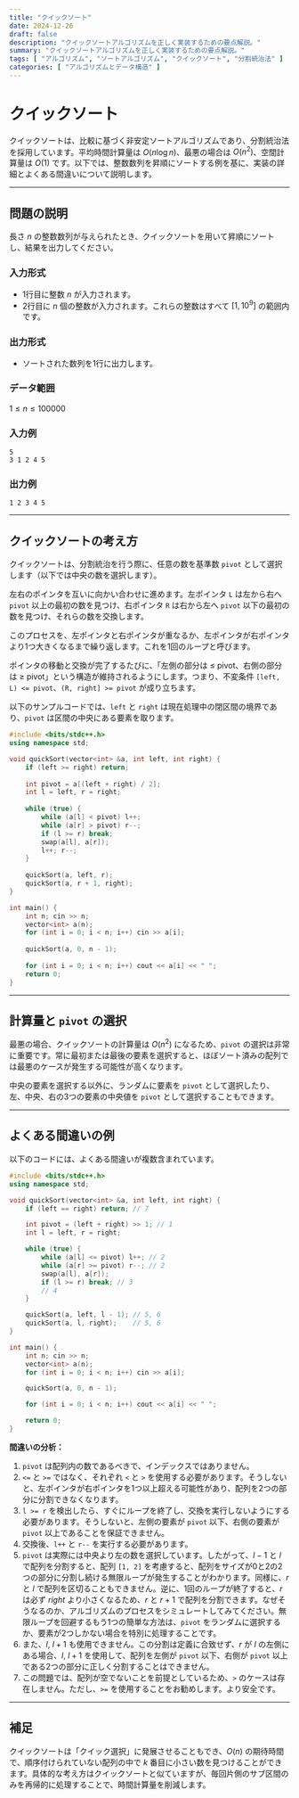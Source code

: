 ```yaml
---
title: "クイックソート"
date: 2024-12-26
draft: false
description: "クイックソートアルゴリズムを正しく実装するための要点解説。"
summary: "クイックソートアルゴリズムを正しく実装するための要点解説。"
tags: [ "アルゴリズム", "ソートアルゴリズム", "クイックソート", "分割統治法" ]
categories: [ "アルゴリズムとデータ構造" ]
---
```


# クイックソート

クイックソートは、比較に基づく非安定ソートアルゴリズムであり、分割統治法を採用しています。平均時間計算量は $O(n\log n)$、最悪の場合は $O(n^2)$、空間計算量は $O(1)$ です。以下では、整数数列を昇順にソートする例を基に、実装の詳細とよくある間違いについて説明します。

---

## 問題の説明

長さ $n$ の整数数列が与えられたとき、クイックソートを用いて昇順にソートし、結果を出力してください。

### 入力形式

- 1行目に整数 $n$ が入力されます。
- 2行目に $n$ 個の整数が入力されます。これらの整数はすべて $[1,10^9]$ の範囲内です。

### 出力形式

- ソートされた数列を1行に出力します。

### データ範囲

$1 \leq n \leq 100000$

### 入力例

```
5
3 1 2 4 5
```

### 出力例

```
1 2 3 4 5
```

---

## クイックソートの考え方

クイックソートは、分割統治を行う際に、任意の数を基準数 `pivot` として選択します（以下では中央の数を選択します）。

左右のポインタを互いに向かい合わせに進めます。左ポインタ `L` は左から右へ `pivot` 以上の最初の数を見つけ、右ポインタ `R` は右から左へ `pivot` 以下の最初の数を見つけ、それらの数を交換します。

このプロセスを、左ポインタと右ポインタが重なるか、左ポインタが右ポインタより1つ大きくなるまで繰り返します。これを1回のループと呼びます。

ポインタの移動と交換が完了するたびに、「左側の部分は ≤ pivot、右側の部分は ≥ pivot」という構造が維持されるようにします。つまり、不変条件 `[left, L) <= pivot`、`(R, right] >= pivot` が成り立ちます。

以下のサンプルコードでは、`left` と `right` は現在処理中の閉区間の境界であり、`pivot` は区間の中央にある要素を取ります。

```cpp
#include <bits/stdc++.h>
using namespace std;

void quickSort(vector<int> &a, int left, int right) {
    if (left >= right) return;
    
    int pivot = a[(left + right) / 2];
    int l = left, r = right;
    
    while (true) {
        while (a[l] < pivot) l++;
        while (a[r] > pivot) r--;
        if (l >= r) break;
        swap(a[l], a[r]);
        l++; r--;
    }
    
    quickSort(a, left, r);
    quickSort(a, r + 1, right);
}

int main() {
    int n; cin >> n;
    vector<int> a(n);
    for (int i = 0; i < n; i++) cin >> a[i];
    
    quickSort(a, 0, n - 1);
    
    for (int i = 0; i < n; i++) cout << a[i] << " ";
    return 0;
}
```

---

## 計算量と `pivot` の選択

最悪の場合、クイックソートの計算量は $O(n^2)$ になるため、`pivot` の選択は非常に重要です。常に最初または最後の要素を選択すると、ほぼソート済みの配列では最悪のケースが発生する可能性が高くなります。

中央の要素を選択する以外に、ランダムに要素を `pivot` として選択したり、左、中央、右の3つの要素の中央値を `pivot` として選択することもできます。

---

## よくある間違いの例

以下のコードには、よくある間違いが複数含まれています。

```cpp
#include <bits/stdc++.h>
using namespace std;

void quickSort(vector<int> &a, int left, int right) {
    if (left == right) return; // 7

    int pivot = (left + right) >> 1; // 1
    int l = left, r = right;

    while (true) {
        while (a[l] <= pivot) l++; // 2
        while (a[r] >= pivot) r--; // 2
        swap(a[l], a[r]);
        if (l >= r) break; // 3
        // 4
    }

    quickSort(a, left, l - 1); // 5, 6
    quickSort(a, l, right);    // 5, 6
}

int main() {
    int n; cin >> n;
    vector<int> a(n);
    for (int i = 0; i < n; i++) cin >> a[i];

    quickSort(a, 0, n - 1);

    for (int i = 0; i < n; i++) cout << a[i] << " ";

    return 0;
}
```

**間違いの分析：**

1. `pivot` は配列内の数であるべきで、インデックスではありません。
2. `<=` と `>=` ではなく、それぞれ `<` と `>` を使用する必要があります。そうしないと、左ポインタが右ポインタを1つ以上超える可能性があり、配列を2つの部分に分割できなくなります。
3. `l >= r` を検出したら、すぐにループを終了し、交換を実行しないようにする必要があります。そうしないと、左側の要素が `pivot` 以下、右側の要素が `pivot` 以上であることを保証できません。
4. 交換後、`l++` と `r--` を実行する必要があります。
5. `pivot` は実際には中央より左の数を選択しています。したがって、$l - 1$ と $l$ で配列を分割すると、配列 `[1, 2]` を考慮すると、配列をサイズが0と2の2つの部分に分割し続ける無限ループが発生することがわかります。同様に、$r$ と $l$ で配列を区切ることもできません。逆に、1回のループが終了すると、$r$ は必ず $right$ より小さくなるため、$r$ と $r+1$ で配列を分割できます。なぜそうなるのか、アルゴリズムのプロセスをシミュレートしてみてください。無限ループを回避するもう1つの簡単な方法は、`pivot` をランダムに選択するか、要素が2つしかない場合を特別に処理することです。
6. また、$l$, $l+1$ も使用できません。この分割は定義に合致せず、$r$ が $l$ の左側にある場合、$l$, $l+1$ を使用して、配列を左側が `pivot` 以下、右側が `pivot` 以上である2つの部分に正しく分割することはできません。
7. この問題では、配列が空でないことを前提としているため、`>` のケースは存在しません。ただし、`>=` を使用することをお勧めします。より安全です。

---

## 補足

クイックソートは「クイック選択」に発展させることもでき、$O(n)$ の期待時間で、順序付けられていない配列の中で $k$ 番目に小さい数を見つけることができます。具体的な考え方はクイックソートと似ていますが、毎回片側のサブ区間のみを再帰的に処理することで、時間計算量を削減します。